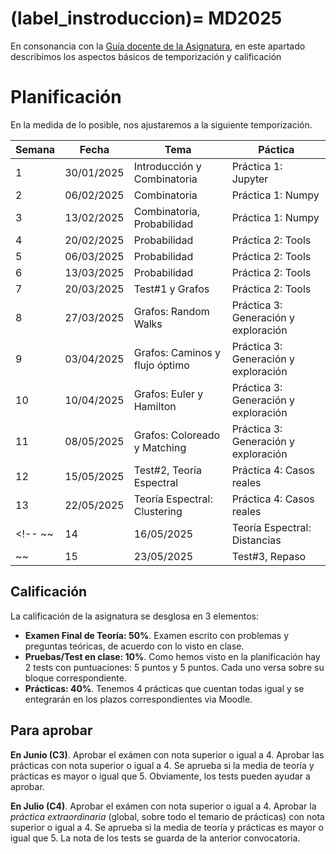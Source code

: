 (label_instroduccion)=
MD2025
============================

En consonancia con la [Guía docente de la Asignatura](https://cvnet.cpd.ua.es/Guia-Docente/GuiaDocente/Index?wcodest=C213&wcodasi=33658&wlengua=es&scaca=2025-25), en este apartado describimos los aspectos básicos de temporización y calificación

# Planificación 

En la medida de lo posible, nos ajustaremos a la siguiente temporización. 

| Semana | Fecha | Tema | Páctica |
|--------|-------|------|-----------|
| 1 | 30/01/2025 | Introducción y Combinatoria | Práctica 1: Jupyter |
| 2 | 06/02/2025 | Combinatoria | Práctica 1: Numpy|
| 3 | 13/02/2025 | Combinatoria, Probabilidad | Práctica 1: Numpy |
| 4 | 20/02/2025 | Probabilidad | Práctica 2: Tools |
| 5 | 06/03/2025 | Probabilidad | Práctica 2: Tools | 
| 6 | 13/03/2025 | Probabilidad | Práctica 2: Tools |
| 7 | 20/03/2025 | Test\#1 y Grafos | Práctica 2: Tools |
| 8 | 27/03/2025 | Grafos: Random Walks | Práctica 3: Generación y exploración |
| 9 | 03/04/2025 | Grafos: Caminos y flujo óptimo | Práctica 3: Generación y exploración |
| 10| 10/04/2025| Grafos: Euler y Hamilton | Práctica 3: Generación y exploración |
| 11| 08/05/2025 | Grafos: Coloreado y Matching | Práctica 3: Generación y exploración  |
| 12 | 15/05/2025 | Test\#2, Teoría Espectral  | Práctica 4: Casos reales |
| 13 | 22/05/2025 | Teoría Espectral: Clustering | Práctica 4: Casos reales |
<!-- ~~| 14 | 16/05/2025 | Teoría Espectral: Distancias | Práctica 4: Casos reales |~~
~~| 15 | 23/05/2025 | Test\#3, Repaso | Práctica 4: Casos reales |~~ -->


## Calificación
La calificación de la asignatura se desglosa en 3 elementos: 
- **Examen Final de Teoría: $50\%$**. Examen escrito con problemas y preguntas teóricas, de acuerdo con lo visto en clase. 
- **Pruebas/Test en clase: $10\%$**. Como hemos visto en la planificación hay 2 tests con puntuaciones: 5 puntos y 5 puntos. Cada uno versa sobre su bloque correspondiente. 
- **Prácticas: $40\%$**. Tenemos 4 prácticas que cuentan todas igual y se entegrarán en los plazos correspondientes via Moodle. 

## Para aprobar
**En Junio (C3)**. Aprobar el exámen con nota superior o igual a 4. Aprobar las prácticas con nota superior o igual a 4. Se aprueba si la media de teoría y prácticas es mayor o igual que 5. Obviamente, los tests pueden ayudar a aprobar. 

**En Julio (C4)**. Aprobar el exámen con nota superior o igual a 4. Aprobar la *práctica extraordinaria* (global, sobre todo el temario de prácticas) con nota superior o igual a 4. Se aprueba si la media de teoría y prácticas es mayor o igual que 5. La nota de los tests se guarda de la anterior convocatoria. 


